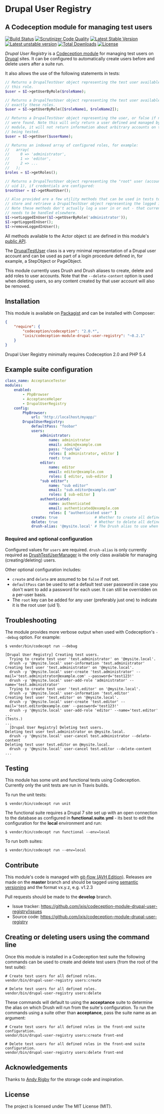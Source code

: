 Drupal User Registry
===

## A Codeception module for managing test users

[![Build Status](https://travis-ci.org/ixis/codeception-module-drupal-user-registry.svg?branch=feature/add-tests)](https://travis-ci.org/ixis/codeception-module-drupal-user-registry) [![Scrutinizer Code Quality](https://scrutinizer-ci.com/g/ixis/codeception-module-drupal-user-registry/badges/quality-score.png?b=master)](https://scrutinizer-ci.com/g/ixis/codeception-module-drupal-user-registry/?branch=master) [![Latest Stable Version](https://poser.pugx.org/ixis/codeception-module-drupal-user-registry/v/stable.svg)](https://packagist.org/packages/ixis/codeception-module-drupal-user-registry) [![Latest unstable version](https://poser.pugx.org/ixis/codeception-module-drupal-user-registry/v/unstable.svg)](https://packagist.org/packages/ixis/codeception-module-drupal-user-registry) [![Total Downloads](https://poser.pugx.org/ixis/codeception-module-drupal-user-registry/downloads)](https://packagist.org/packages/ixis/codeception-module-drupal-user-registry) [![License](https://poser.pugx.org/ixis/codeception-module-drupal-user-registry/license.svg)](https://packagist.org/packages/ixis/codeception-module-drupal-user-registry)

_Drupal User Registry_ is a [Codeception module](http://codeception.com/addons) for managing test users on [Drupal](https://www.drupal.org/) sites. It can be configured to automatically create users before and delete users after a suite run.

It also allows the use of the following statements in tests:

```php
// Returns a DrupalTestUser object representing the test user available for
// this role.
$user = $I->getUserByRole($roleName);

// Returns a DrupalTestUser object representing the test user available for
// exactly these roles.
$user = $I->getUserByRole([$roleName1, $roleName2]);

// Returns a DrupalTestUser object representing the user, or false if no users
// were found. Note this will only return a user defined and managed by this
// module, it will not return information about arbitrary accounts on the site
// being tested.
$user = $I->getUser($userName);

// Returns an indexed array of configured roles, for example:
//   array(
//     0 => 'administrator',
//     1 => 'editor',
//     2 => ...
//   );
$roles = $I->getRoles();

// Returns a DrupalTestUser object representing the "root" user (account with
// uid 1), if credentials are configured:
$rootUser = $I->getRootUser();

// Also provided are a few utility methods that can be used in tests to
// store and retrieve a DrupalTestUser object representing the logged in user.
// Note these methods don't actually log a user in or out - that currently
// needs to be handled elsewhere.
$I->setLoggedInUser($I->getUserByRole('administrator'));
$I->getLoggedInUser();
$I->removeLoggedInUser();
```

All methods available to the Actor object `$I` are defined in this module's [public API](https://github.com/ixis/codeception-module-drupal-user-registry/blob/master/API.md).

The [DrupalTestUser](https://github.com/ixis/codeception-module-drupal-user-registry/blob/master/src/Drupal/UserRegistry/DrupalTestUser.php) class is a very minimal representation of a Drupal user account and can be used as part of a login procedure defined in, for example, a StepObject or PageObject.

This module currently uses Drush and Drush aliases to create, delete and add roles to user accounts. Note that the `--delete-content` option is used when deleting users, so any content created by that user account will also be removed.


## Installation

This module is available on [Packagist](https://packagist.org/packages/ixis/codeception-module-drupal-user-registry) and can be installed with Composer:

```json
{
    "require": {
        "codeception/codeception": "2.0.*",
        "ixis/codeception-module-drupal-user-registry": "~0.2.1"
    }
}
```

Drupal User Registry minimally requires Codeception 2.0 and PHP 5.4


## Example suite configuration

```yaml
class_name: AcceptanceTester
modules:
    enabled:
        - PhpBrowser
        - AcceptanceHelper
        - DrupalUserRegistry
    config:
        PhpBrowser:
            url: 'http://localhost/myapp/'
        DrupalUserRegistry:
            defaultPass: "foobar"
            users:
                administrator:
                    name: administrator
                    email: admin@example.com
                    pass: "foo%^&&"
                    roles: [ administrator, editor ]
                    root: true
                editor:
                    name: editor
                    email: editor@example.com
                    roles: [ editor, sub-editor ]
                "sub editor":
                    name: "sub editor"
                    email: "sub.editor@example.com"
                    roles: [ sub-editor ]
                authenticated:
                    name: authenticated
                    email: authenticated@example.com
                    roles: [ "authenticated user" ]
            create: true                 # Whether to create all defined test users at the start of the suite.
            delete: true                 # Whether to delete all defined test users at the end of the suite.
            drush-alias: '@mysite.local' # The Drush alias to use when managing users via DrushTestUserManager.
```

### Required and optional configuration

Configured values for `users` are required. `drush-alias` is only currently required as [DrushTestUserManager](https://github.com/ixis/codeception-module-drupal-user-registry/blob/master/src/Drupal/UserRegistry/DrushTestUserManager.php) is the only class available for managing (creating/deleting) users.

Other optional configuration includes:

* `create` and `delete` are assumed to be `false` if not set.
* `defaultPass` can be used to set a default test user password in case you don't want to add a password for each user. It can still be overridden on a per-user basis.
* The `root` key can be added for any user (preferably just one) to indicate it is the root user (uid 1).

## Troubleshooting

The module provides more verbose output when used with Codeception's `--debug` option. For example:

    $ vendor/bin/codecept run --debug

    [Drupal User Registry] Creating test users.
      Trying to create test user 'test.administrator' on '@mysite.local'.
      drush -y '@mysite.local' user-information 'test.administrator'
    Creating test user 'test.administrator' on '@mysite.local'.
      drush -y '@mysite.local' user-create 'test.administrator' --mail='test.administrator@example.com' --password='test123!'
      drush -y '@mysite.local' user-add-role 'administrator' --name='test.administrator'
      Trying to create test user 'test.editor' on '@mysite.local'.
      drush -y '@mysite.local' user-information 'test.editor'
    Creating test user 'test.editor' on '@mysite.local'.
      drush -y '@mysite.local' user-create 'test.editor' --mail='test.editor@example.com' --password='test123!'
      drush -y '@mysite.local' user-add-role 'editor' --name='test.editor'
    ...
    (Tests.)
    ...
      [Drupal User Registry] Deleting test users.
    Deleting test user test.administrator on @mysite.local.
      drush -y '@mysite.local' user-cancel test.administrator --delete-content
    Deleting test user test.editor on @mysite.local.
      drush -y '@mysite.local' user-cancel test.editor --delete-content
    ...


## Testing

This module has some unit and functional tests using Codeception. Currently only
the unit tests are run in Travis builds.

To run the unit tests:

    $ vendor/bin/codecept run unit

The functional suite requires a Drupal 7 site set up with an open connection to
the database as configured in **functional.suite.yml** - its best to edit the
configuration for the **local** environment and run:

    $ vendor/bin/codecept run functional --env=local

To run both suites:

    $ vendor/bin/codecept run --env=local


## Contribute

This module's code is managed with [git-flow (AVH Edition)](https://github.com/petervanderdoes/gitflow-avh).
Releases are made on the **master** branch and should be tagged using
[semantic versioning](http://semver.org/) and the format vx.y.z, e.g. v1.2.3

Pull requests should be made to the **develop** branch.

- Issue tracker: https://github.com/ixis/codeception-module-drupal-user-registry/issues
- Source code: https://github.com/ixis/codeception-module-drupal-user-registry


## Creating or deleting users using the command line

Once this module is installed in a Codeception test suite the following commands can be used to create and delete test users (from the root of the test suite):

    # Create test users for all defined roles.
    vendor/bin/drupal-user-registry users:create

    # Delete test users for all defined roles.
    vendor/bin/drupal-user-registry users:delete

These commands will default to using the **acceptance** suite to determine the alias on which Drush will run from the suite's configuration. To run the commands using a suite other than **acceptance**, pass the suite name as an argument:

    # Create test users for all defined roles in the front-end suite configuration.
    vendor/bin/drupal-user-registry users:create front-end

    # Delete test users for all defined roles in the front-end suite configuration.
    vendor/bin/drupal-user-registry users:delete front-end


## Acknowledgements

Thanks to [Andy Rigby](https://github.com/ixisandyr) for the storage code and inspiration.


## License

The project is licensed under The MIT License (MIT).
